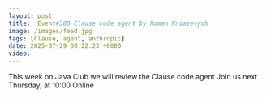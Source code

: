 ```yaml
---
layout: post
title:  Event#380 Clause code agent by Roman Kniazevych
image: /images/feed.jpg
tags: [Clause, agent, anthropic]
date: 2025-07-29 08:22:23 +0000
video: 
---
```


This week on Java Club we will review the Clause code agent
Join us next Thursday, at 10:00 Online
